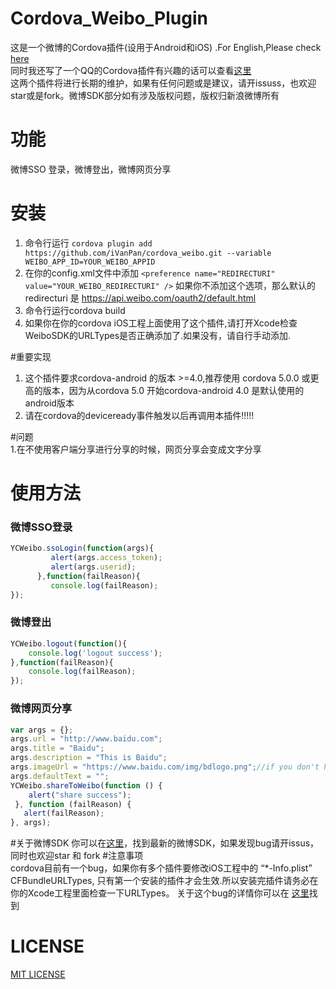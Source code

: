 # Cordova_Weibo_Plugin
这是一个微博的Cordova插件(设用于Android和iOS) .For English,Please check [here](https://github.com/iVanPan/cordova_weibo)    
同时我还写了一个QQ的Cordova插件有兴趣的话可以查看[这里](https://github.com/iVanPan/Cordova_QQ)				
这两个插件将进行长期的维护，如果有任何问题或是建议，请开issuss，也欢迎star或是fork。微博SDK部分如有涉及版权问题，版权归新浪微博所有
# 功能
微博SSO 登录，微博登出，微博网页分享
# 安装
1. 命令行运行 ```cordova plugin add https://github.com/iVanPan/cordova_weibo.git --variable WEIBO_APP_ID=YOUR_WEIBO_APPID```
2. 在你的config.xml文件中添加 ```<preference name="REDIRECTURI" value="YOUR_WEIBO_REDIRECTURI" />``` 如果你不添加这个选项，那么默认的 redirecturi 是 https://api.weibo.com/oauth2/default.html               
3. 命令行运行cordova build 
4.  如果你在你的cordova iOS工程上面使用了这个插件,请打开Xcode检查WeiboSDK的URLTypes是否正确添加了.如果没有，请自行手动添加.     					

#重要实现
1. 这个插件要求cordova-android 的版本 >=4.0,推荐使用 cordova  5.0.0 或更高的版本，因为从cordova 5.0 开始cordova-android 4.0 是默认使用的android版本
2.   请在cordova的deviceready事件触发以后再调用本插件!!!!!  				

#问题				
1.在不使用客户端分享进行分享的时候，网页分享会变成文字分享			

# 使用方法
### 微博SSO登录
```Javascript
YCWeibo.ssoLogin(function(args){
         alert(args.access_token);
         alert(args.userid);
      },function(failReason){
         console.log(failReason);
});
```
### 微博登出
```Javascript
YCWeibo.logout(function(){
	console.log('logout success');
},function(failReason){
	console.log(failReason);
});
```
### 微博网页分享
```Javascript
var args = {};
args.url = "http://www.baidu.com";
args.title = "Baidu";
args.description = "This is Baidu";
args.imageUrl = "https://www.baidu.com/img/bdlogo.png";//if you don't have imageUrl,for android http://www.sinaimg.cn/blog/developer/wiki/LOGO_64x64.png will be the defualt one
args.defaultText = "";
YCWeibo.shareToWeibo(function () {
    alert("share success");
 }, function (failReason) {
   alert(failReason);
}, args);
```
#关于微博SDK
你可以在[这里](https://github.com/sinaweibosdk)，找到最新的微博SDK，如果发现bug请开issus，同时也欢迎star 和 fork
#注意事项     
cordova目前有一个bug，如果你有多个插件要修改iOS工程中的 “*-Info.plist” CFBundleURLTypes, 只有第一个安装的插件才会生效.所以安装完插件请务必在你的Xcode工程里面检查一下URLTypes。 关于这个bug的详情你可以在 [这里](https://issues.apache.org/jira/browse/CB-8007)找到


# LICENSE

[MIT LICENSE](https://github.com/iVanPan/cordova_weibo/blob/master/LICENSE)

